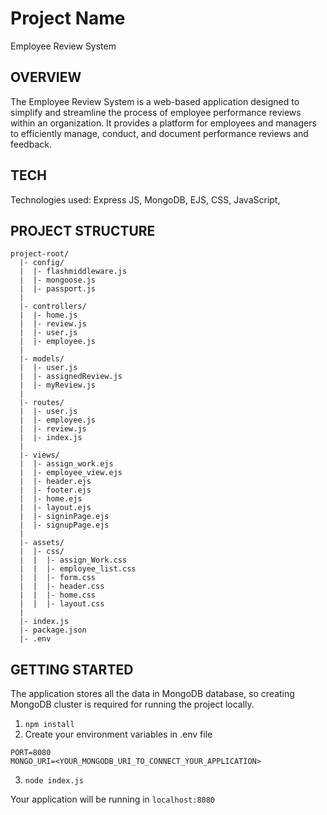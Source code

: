 # Project Name

Employee Review System

## OVERVIEW

The Employee Review System is a web-based application designed to simplify and streamline the process of employee performance reviews within an organization. It provides a platform for employees and managers to efficiently manage, conduct, and document performance reviews and feedback.

## TECH

Technologies used: Express JS, MongoDB, EJS, CSS, JavaScript,

## PROJECT STRUCTURE
```
project-root/
  |- config/
  |  |- flashmiddleware.js
  |  |- mongoose.js
  |  |- passport.js
  |
  |- controllers/
  |  |- home.js
  |  |- review.js
  |  |- user.js
  |  |- employee.js
  |
  |- models/
  |  |- user.js
  |  |- assignedReview.js
  |  |- myReview.js
  |
  |- routes/
  |  |- user.js
  |  |- employee.js
  |  |- review.js
  |  |- index.js
  |
  |- views/
  |  |- assign_work.ejs
  |  |- employee_view.ejs
  |  |- header.ejs
  |  |- footer.ejs
  |  |- home.ejs
  |  |- layout.ejs
  |  |- signinPage.ejs
  |  |- signupPage.ejs
  |
  |- assets/
  |  |- css/
  |  |  |- assign_Work.css
  |  |  |- employee_list.css
  |  |  |- form.css
  |  |  |- header.css
  |  |  |- home.css
  |  |  |- layout.css
  |
  |- index.js
  |- package.json
  |- .env
```

## GETTING STARTED

The application stores all the data in MongoDB database, so creating MongoDB cluster is required for running the project locally.

1. ```npm install```
2. Create your environment variables in .env file
```
PORT=8080
MONGO_URI=<YOUR_MONGODB_URI_TO_CONNECT_YOUR_APPLICATION>
```
3. ```node index.js```


Your application will be running in ```localhost:8080```
